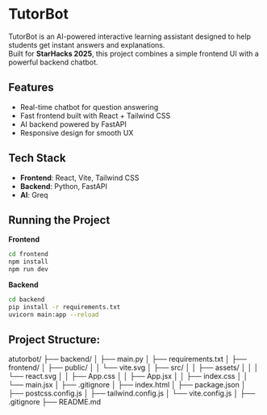 # TutorBot

TutorBot is an AI-powered interactive learning assistant designed to help students get instant answers and explanations.  
Built for **StarHacks 2025**, this project combines a simple frontend UI with a powerful backend chatbot.


##  Features
-  Real-time chatbot for question answering  
-  Fast frontend built with React + Tailwind CSS  
-  AI backend powered by FastAPI  
-  Responsive design for smooth UX


##  Tech Stack
- **Frontend**: React, Vite, Tailwind CSS  
- **Backend**: Python, FastAPI  
- **AI**: Greq


## Running the Project
**Frontend**
```bash
cd frontend
npm install
npm run dev
```

**Backend**
```bash
cd backend
pip install -r requirements.txt
uvicorn main:app --reload
```

## Project Structure:
atutorbot/
├── backend/
│   ├── main.py
│   ├── requirements.txt
│
├── frontend/
│   ├── public/
│   │   └── vite.svg
│   ├── src/
│   │   ├── assets/
│   │   │   └── react.svg
│   │   ├── App.css
│   │   ├── App.jsx
│   │   ├── index.css
│   │   └── main.jsx
│   ├── .gitignore
│   ├── index.html
│   ├── package.json
│   ├── postcss.config.js
│   ├── tailwind.config.js
│   └── vite.config.js
│
├── .gitignore
├── README.md
